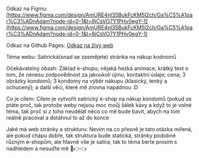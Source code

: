Odkaz na Figmu: [https://www.figma.com/design/AmURE4nl35BukFcKM5l2ch/Ga%C5%A1par%C3%ADnAdam?node-id=0-1&t=8jCsVO7Y1PHv0egY-1](https://www.figma.com/design/AmURE4nl35BukFcKM5l2ch/Ga%C5%A1par%C3%ADnAdam?node-id=0-1&t=8jCsVO7Y1PHv0egY-1)

Odkaz na Github Pages: [Odkaz na živý web](https://pslib-cz.github.io/2024-p2b-web-projekt-Gaspy1)

Téma webu: Satirická(snad se zasmějete) stránka na nákup kodnomů

Očekávatelný obsah: Základ e-shopu; nějaká hezká animace; krátký text o tom, že nenesu zodpovědnost za jakoukoli újmu; kontaktní údaje; cena; 3 obrázky kondomů; 3 kondomy na výběr nákupu (klasický, tenký a ochucený); a další věci, které mě zrovna napadnou :D

Co je cílem: Cílem je vytvořit satirický e-shop na nákup kondomů (pokud se ptáte proč, tak protože weby nejsou moc moůj šálek kávy a když to je volné téma, tak proč si z toho neudělat něco co mě bude bavit, abych na tom reálně pracoval a dotáhnul to až do konce

Jaké má web stránky a strukturu: Nevím na co přesně je tato otázka mířená, ale pokud chápu dobře, tak struktura bude statická, stránky podobné různým e-shopům, ale hlavně vše je satira, tak to téma berte prosím s nadhledem a nesuďte mě 🥺👉👈
